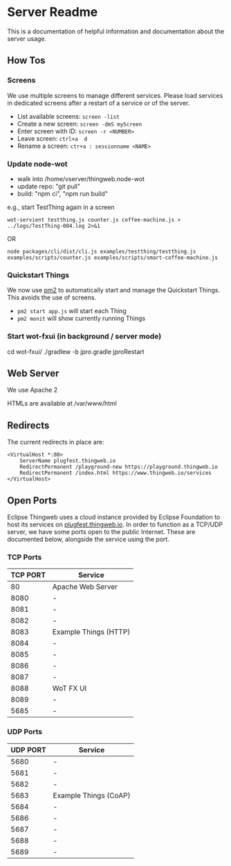 # Server Readme

This is a documentation of helpful information and documentation about the server usage.

## How Tos

### Screens

We use multiple screens to manage different services.
Please load services in dedicated screens after a restart of a service or of the server.

* List available screens: `screen -list`
* Create a new screen: `screen -dmS myScreen`
* Enter screen with ID: `screen -r <NUMBER>`
* Leave screen: `ctrl+a  d`
* Rename a screen: `ctr+a : sessionname <NAME>`

### Update node-wot

* walk into /home/vserver/thingweb.node-wot
* update repo: "git pull"
* build: "npm ci", "npm run build"

e.g., start TestThing again in a screen

`wot-servient testthing.js counter.js coffee-machine.js > ../logs/TestThing-004.log 2>&1`

OR

`node packages/cli/dist/cli.js examples/testthing/testthing.js examples/scripts/counter.js examples/scripts/smart-coffee-machine.js `

### Quickstart Things

We now use [pm2](https://pm2.keymetrics.io/) to automatically start and manage the Quickstart Things. This avoids the use of screens.

- `pm2 start app.js` will start each Thing
- `pm2 monit` will show currently running Things

### Start wot-fxui (in background / server mode)

cd wot-fxui/
./gradlew -b jpro.gradle jproRestart


## Web Server 

We use Apache 2

HTMLs are available at /var/www/html

## Redirects

The current redirects in place are:

```
<VirtualHost *:80>
    ServerName plugfest.thingweb.io
    RedirectPermanent /playground-new https://playground.thingweb.io
    RedirectPermanent /index.html https://www.thingweb.io/services
</VirtualHost>
```

## Open Ports

Eclipse Thingweb uses a cloud instance provided by Eclipse Foundation to host its services on [plugfest.thingweb.io](http://plugfest.thingweb.io/). 
In order to function as a TCP/UDP server, we have some ports open to the public Internet.
These are documented below, alongside the service using the port.

### TCP Ports

| TCP PORT | Service |
|----------|---------|
|   80     |  Apache Web Server |
|   8080   |  -       |
|   8081   |  -       |
|   8082   |  -        |
|   8083   |  Example Things (HTTP) |
|   8084   |  -       |
|   8085   |  -       |
|   8086   |  -       |
|   8087   |  -       |
|   8088   |  WoT FX UI |
|   8089   |  -       |
|   5685   |  -       |


### UDP Ports

| UDP PORT | Service |
|----------|---------|
|   5680   |  -       |
|   5681   |  -       |
|   5682   |  -       |
|   5683   |  Example Things (CoAP) |
|   5684   |  -       |
|   5686   |  -       |
|   5687   |  -       |
|   5688   |  -       |
|   5689   |  -       |
